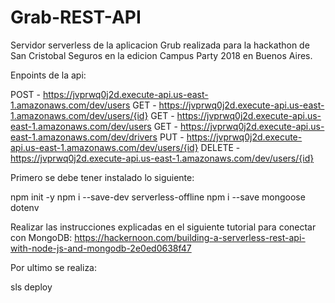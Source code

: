 # Grab-REST-API

Servidor serverless de la aplicacion Grub realizada para la hackathon de San Cristobal Seguros en la edicion Campus Party 2018 en Buenos Aires.

Enpoints de la api:

  POST - https://jvprwq0j2d.execute-api.us-east-1.amazonaws.com/dev/users
  GET - https://jvprwq0j2d.execute-api.us-east-1.amazonaws.com/dev/users/{id}
  GET - https://jvprwq0j2d.execute-api.us-east-1.amazonaws.com/dev/users
  GET - https://jvprwq0j2d.execute-api.us-east-1.amazonaws.com/dev/drivers
  PUT - https://jvprwq0j2d.execute-api.us-east-1.amazonaws.com/dev/users/{id}
  DELETE - https://jvprwq0j2d.execute-api.us-east-1.amazonaws.com/dev/users/{id}


Primero se debe tener instalado lo siguiente:

npm init -y
npm i --save-dev serverless-offline
npm i --save mongoose dotenv


Realizar las instrucciones explicadas en el siguiente tutorial para conectar con MongoDB:
https://hackernoon.com/building-a-serverless-rest-api-with-node-js-and-mongodb-2e0ed0638f47


Por ultimo se realiza:

sls deploy

